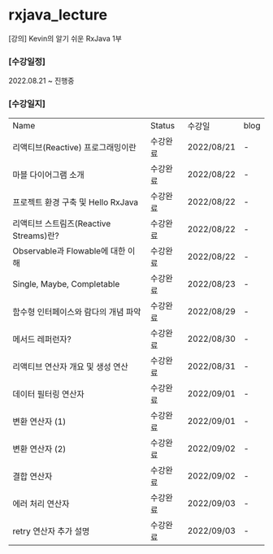 # rxjava_lecture
[강의] Kevin의 알기 쉬운 RxJava 1부

### [수강일정]
2022.08.21 ~ 진행중
   
### [수강일지]
| | | | |
|-|-|-|-|
|Name|Status|수강일|blog|
|리액티브(Reactive) 프로그래밍이란|수강완료|2022/08/21|-|
|마블 다이어그램 소개|수강완료|2022/08/22|-|
|프로젝트 환경 구축 및 Hello RxJava|수강완료|2022/08/22|-|
|리액티브 스트림즈(Reactive Streams)란?|수강완료|2022/08/22|-|
|Observable과 Flowable에 대한 이해|수강완료|2022/08/22|-|
|Single, Maybe, Completable|수강완료|2022/08/23|-|
|함수형 인터페이스와 람다의 개념 파악|수강완료|2022/08/29|-|
|메서드 레퍼런자?|수강완료|2022/08/30|-|
|리액티브 연산자 개요 및 생성 연산|수강완료|2022/08/31|-|
|데이터 필터링 연산자|수강완료|2022/09/01|-|
|변환 연산자 (1)|수강완료|2022/09/01|-|
|변환 연산자 (2)|수강완료|2022/09/02|-|
|결합 연산자|수강완료|2022/09/02|-|
|에러 처리 연산자|수강완료|2022/09/03|-|
|retry 연산자 추가 설명|수강완료|2022/09/03|-|
